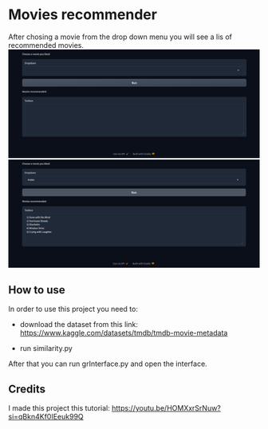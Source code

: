 # Movies recommender

After chosing a movie from the drop down menu you will see a lis of recommended movies.
![Alt text](Screenshot.png)
![Alt text](Screenshot(4).png)

## How to use
In order to use this project you need to:
- download the dataset from this link:
https://www.kaggle.com/datasets/tmdb/tmdb-movie-metadata

- run similarity.py

After that you can run grInterface.py and open the interface. 


## Credits
I made this project this tutorial:
https://youtu.be/HOMXxrSrNuw?si=qBkn4Kf0IEeuk99Q

